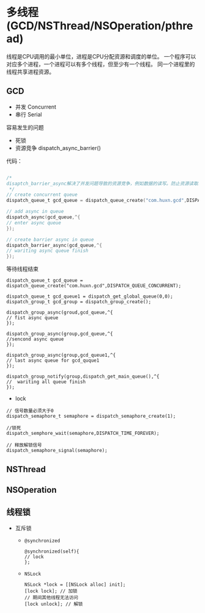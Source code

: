 # 多线程(GCD/NSThread/NSOperation/pthread)

线程是CPU调用的最小单位，进程是CPU分配资源和调度的单位。
一个程序可以对应多个进程，一个进程可以有多个线程，但至少有一个线程。
同一个进程里的线程共享进程资源。


## GCD
* 并发 Concurrent
* 串行 Serial

容易发生的问题

* 死锁
* 资源竞争 dispatch_async_barrier()

代码：

```swift

/*
disaptch_barrier_async解决了并发问题导致的资源竞争，例如数据的读写。防止资源读取时写入
 */
// create concurrent queue
dispatch_queue_t gcd_queue = dispatch_queue_create("com.huxn.gcd",DISPATCH_QUEUE_CONCURRENT); 

// add async in queue
dispatch_async(gcd_queue,^{
// enter async queue
});

// create barrier async in queue
dispatch_barrier_async(gcd_queue,^{
// wariting async queue finish
});
```

等待线程结束

```
dispatch_queue_t gcd_queue = dispatch_queue_create("com.huxn.gcd",DISPATCH_QUEUE_CONCURRENT);

dispatch_queue_t gcd_queue1 = dispatch_get_global_queue(0,0);
dispatch_group_t gcd_group = dispatch_group_create();

dispatch_group_async(groud,gcd_queue,^{
// fist async queue
});

dispatch_group_async(group,gcd_queue,^{
//sencond async queue
});

dispatch_group_async(group,gcd_queue1,^{
// last async queue for gcd_quque1
});

dispatch_group_notify(group,dispatch_get_main_queue(),^{
//  wariting all queue finish
});
```

* lock

```
// 信号数量必须大于0
dispatch_semaphore_t semaphore = dispatch_semaphore_create(1);

//锁死
dispatch_semphore_wait(semaphore,DISPATCH_TIME_FOREVER);

// 释放解锁信号
dispatch_semaphore_signal(semaphore);
```


## NSThread

## NSOperation

## 线程锁
* 互斥锁

    * `@synchronized`
    
        ```
        @synchronized(self){
        // lock
        };
        ```

    * `NSLock`
        
        ```
        NSLock *lock = [[NSLock alloc] init];
        [lock lock]; // 加锁
        // 期间其他线程无法访问
        [lock unlock]; // 解锁
        ```

